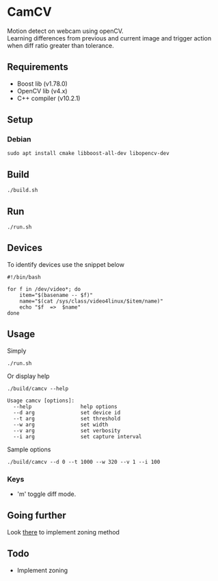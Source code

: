 # CamCV

Motion detect on webcam using openCV.  
Learning differences from previous and current image and trigger action when diff ratio greater than tolerance.  

## Requirements

* Boost lib (v1.78.0)
* OpenCV lib (v4.x)
* C++ compiler (v10.2.1)

## Setup

### Debian
``` 
sudo apt install cmake libboost-all-dev libopencv-dev
```

## Build
``` 
./build.sh
```

## Run
``` 
./run.sh
```

## Devices
To identify devices use the snippet below
``` 
#!/bin/bash

for f in /dev/video*; do
    item="$(basename -- $f)"
    name="$(cat /sys/class/video4linux/$item/name)"
    echo "$f  =>  $name"
done
``` 

## Usage

Simply
``` 
./run.sh
```
Or display help
``` 
./build/camcv --help

Usage camcv [options]:
  --help                help options
  --d arg               set device id
  --t arg               set threshold
  --w arg               set width
  --v arg               set verbosity
  --i arg               set capture interval
```
Sample options
```
./build/camcv --d 0 --t 1000 --w 320 --v 1 --i 100
```
### Keys
* 'm' toggle diff mode.

## Going further
Look [there](https://github.com/cedricve/motion-detection) to implement zoning method

## Todo

* Implement zoning